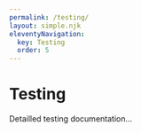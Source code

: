 ```yaml
---
permalink: /testing/
layout: simple.njk
eleventyNavigation:
  key: Testing
  order: 5
---
```


# Testing

Detailled testing documentation...
